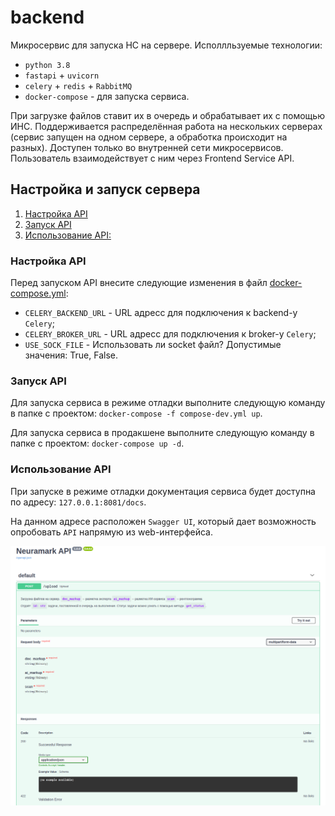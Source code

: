 # backend

Микросервис для запуска НС на сервере. Исполлльзуемые технологии:
* `python 3.8`
* `fastapi` + `uvicorn`
* `celery` + `redis` + `RabbitMQ`
* `docker-compose` - для запуска сервиса.

При загрузке файлов ставит их в очередь и обрабатывает их с помощью ИНС.
Поддерживается распределённая работа на нескольких серверах (сервис запущен на одном сервере, а обработка происходит на разных).
Доступен только во внутренней сети микросервисов. Пользователь взаимодействует с ним через Frontend Service API.

## Настройка и запуск сервера

1. [Настройка API](#настройка-API)
1. [Запуск API](#запуск-API)
1. [Использование API:](#использование-API)

### Настройка API

Перед запуском API внесите следующие изменения в файл [docker-compose.yml](docker-compose.yml):

* `CELERY_BACKEND_URL` - URL адресс для подключения к backend-у `Celery`;
* `CELERY_BROKER_URL` - URL адресс для подключения к broker-у `Celery`;
* `USE_SOCK_FILE` - Использовать ли socket файл? Допустимые значения: True, False.

### Запуск API

Для запуска сервиса в режиме отладки выполните следующую команду в папке с проектом: `docker-compose -f compose-dev.yml up`.

Для запуска сервиса в продакшене выполните следующую команду в папке с проектом: `docker-compose up -d`.

### Использование API

При запуске в режиме отладки документация сервиса будет доступна по адресу: `127.0.0.1:8081/docs`.

На данном адресе расположен `Swagger UI`, который дает возможность опробовать `API` напрямую из web-интерфейса.

![screenshoot](screenshoot.png)
